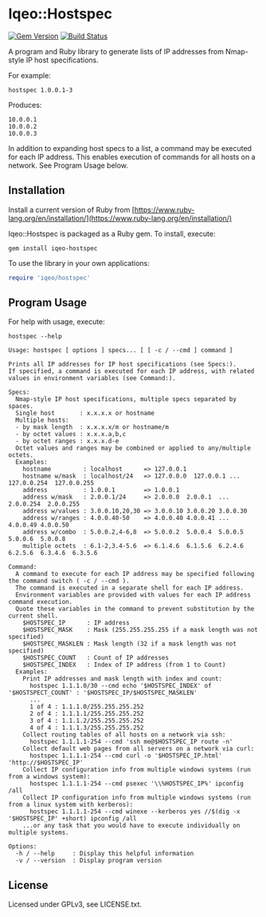 # Iqeo::Hostspec

[![Gem Version](https://badge.fury.io/rb/iqeo-hostspec.png)](http://badge.fury.io/rb/iqeo-hostspec)
[![Build Status](https://travis-ci.org/iqeo/iqeo-hostspec.png?branch=master)](https://travis-ci.org/iqeo/iqeo-hostspec)

A program and Ruby library to generate lists of IP addresses from Nmap-style IP host specifications.

For example:
```
hostspec 1.0.0.1-3
```
Produces:
```
10.0.0.1
10.0.0.2
10.0.0.3
```

In addition to expanding host specs to a list, a command may be executed for each IP address. This enables execution of commands for all hosts on a network. See Program Usage below.

## Installation

Install a current version of Ruby from [https://www.ruby-lang.org/en/installation/](https://www.ruby-lang.org/en/installation/)

Iqeo::Hostspec is packaged as a Ruby gem. To install, execute:

```
gem install iqeo-hostspec
```

To use the library in your own applications:

```ruby
require 'iqeo/hostspec'
```

## Program Usage

For help with usage, execute:

```
hostspec --help
```

```
Usage: hostspec [ options ] specs... [ [ -c / --cmd ] command ]

Prints all IP addresses for IP host specifications (see Specs:).
If specified, a command is executed for each IP address, with related values in environment variables (see Command:).

Specs:
  Nmap-style IP host specifications, multiple specs separated by spaces.
  Single host       : x.x.x.x or hostname
  Multiple hosts:
  - by mask length  : x.x.x.x/m or hostname/m
  - by octet values : x.x.x.a,b,c
  - by octet ranges : x.x.x.d-e
  Octet values and ranges may be combined or applied to any/multiple octets.
  Examples:
    hostname         : localhost      => 127.0.0.1
    hostname w/mask  : localhost/24   => 127.0.0.0  127.0.0.1 ... 127.0.0.254  127.0.0.255
    address          : 1.0.0.1        => 1.0.0.1
    address w/mask   : 2.0.0.1/24     => 2.0.0.0  2.0.0.1  ...  2.0.0.254  2.0.0.255
    address w/values : 3.0.0.10,20,30 => 3.0.0.10 3.0.0.20 3.0.0.30
    address w/ranges : 4.0.0.40-50    => 4.0.0.40 4.0.0.41 ...  4.0.0.49 4.0.0.50
    address w/combo  : 5.0.0.2,4-6,8  => 5.0.0.2  5.0.0.4  5.0.0.5  5.0.0.6  5.0.0.8
    multiple octets  : 6.1-2,3.4-5.6  => 6.1.4.6  6.1.5.6  6.2.4.6  6.2.5.6  6.3.4.6  6.3.5.6

Command:
  A command to execute for each IP address may be specified following the command switch ( -c / --cmd ).
  The command is executed in a separate shell for each IP address.
  Environment variables are provided with values for each IP address command execution.
  Quote these variables in the command to prevent substitution by the current shell.
    $HOSTSPEC_IP      : IP address
    $HOSTSPEC_MASK    : Mask (255.255.255.255 if a mask length was not specified)
    $HOSTSPEC_MASKLEN : Mask length (32 if a mask length was not specified)
    $HOSTSPEC_COUNT   : Count of IP addresses
    $HOSTSPEC_INDEX   : Index of IP address (from 1 to Count)
  Examples:
    Print IP addresses and mask length with index and count:
      hostspec 1.1.1.0/30 --cmd echo '$HOSTSPEC_INDEX' of '$HOSTSPECT_COUNT' : '$HOSTSPEC_IP/$HOSTSPEC_MASKLEN'
      ...
      1 of 4 : 1.1.1.0/255.255.255.252
      2 of 4 : 1.1.1.1/255.255.255.252
      3 of 4 : 1.1.1.2/255.255.255.252
      4 of 4 : 1.1.1.3/255.255.255.252
    Collect routing tables of all hosts on a network via ssh:
      hostspec 1.1.1.1-254 --cmd 'ssh me@$HOSTSPEC_IP route -n'
    Collect default web pages from all servers on a network via curl:
      hostspec 1.1.1.1-254 --cmd curl -o '$HOSTSPEC_IP.html' 'http://$HOSTSPEC_IP'
    Collect IP configuration info from multiple windows systems (run from a windows system):
      hostspec 1.1.1.1-254 --cmd psexec '\\%HOSTSPEC_IP%' ipconfig /all
    Collect IP configuration info from multiple windows systems (run from a linux system with kerberos):
      hostspec 1.1.1.1-254 --cmd winexe --kerberos yes //$(dig -x '$HOSTSPEC_IP' +short) ipconfig /all
    ...or any task that you would have to execute individually on multiple systems.

Options:
  -h / --help     : Display this helpful information
  -v / --version  : Display program version
```

## License

Licensed under GPLv3, see LICENSE.txt.


